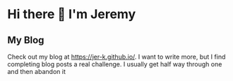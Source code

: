 # Hi there 👋 I'm Jeremy

## My Blog

Check out my blog at https://jer-k.github.io/. I want to write more, but I find completing blog posts a real challenge. 
I usually get half way through one and then abandon it

<!--
**jer-k/jer-k** is a ✨ _special_ ✨ repository because its `README.md` (this file) appears on your GitHub profile.

Here are some ideas to get you started:

- 🔭 I’m currently working on ...
- 🌱 I’m currently learning ...
- 👯 I’m looking to collaborate on ...
- 🤔 I’m looking for help with ...
- 💬 Ask me about ...
- 📫 How to reach me: ...
- 😄 Pronouns: ...
- ⚡ Fun fact: ...
-->
